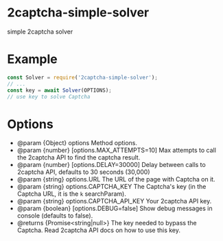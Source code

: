 # 2captcha-simple-solver
 simple 2captcha solver

# Example
```js
const Solver = require('2captcha-simple-solver');
// ...
const key = await Solver(OPTIONS);
// use key to solve Captcha
```

# Options
 * @param {Object} options Method options.
 * @param {number} [options.MAX_ATTEMPTS=10] Max attempts to call the 2captcha API to find the captcha result. 
 * @param {number} [options.DELAY=30000] Delay between calls to 2captcha API, defaults to 30 seconds (30,000)
 * @param {string} options.URL The URL of the page with Captcha on it.
 * @param {string} options.CAPTCHA_KEY The Captcha's key (in the Captcha URL, it is the ``k`` searchParam).
 * @param {string} options.CAPTCHA_API_KEY Your 2captcha API key.
 * @param {boolean} [options.DEBUG=false] Show debug messages in console (defaults to false).
 * @returns {Promise<string|null>} The key needed to bypass the Captcha. Read 2captcha API docs on how to use this key.